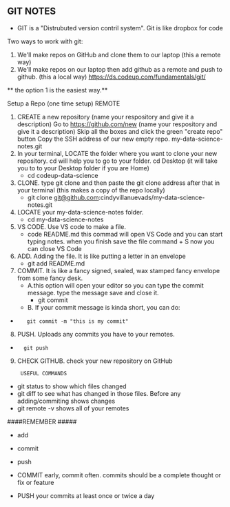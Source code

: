 ## GIT NOTES
* GIT is a "Distrubuted version contril system". Git is like dropbox for code


Two ways to work with git:
1. We'll make repos on GitHub and clone them to our laptop  (this a remote way)
2. We'll make repos on our laptop then add github as a remote and push to github. (this a local way) https://ds.codeup.com/fundamentals/git/

** the option 1 is the easiest way.**

Setup a Repo (one time setup) REMOTE

1. CREATE a new repository (name your respository and give it a description)
    Go to https://github.com/new   (name your respository and give it a description)
    Skip all the boxes and click the green "create repo" button
    Copy the SSH address of our new empty repo.
           my-data-science-notes.git
2. In your terminal, LOCATE the folder where you want to clone your new repository.
    cd will help you to go to your folder. 
    cd Desktop (it will take you to to your Desktop folder if you are  Home)
    * cd codeup-data-science
3. CLONE. type git clone and then paste the git clone address after that in your terminal (this makes a copy of the repo locally)
    * git clone git@github.com:cindyvillanuevads/my-data-science-notes.git
4. LOCATE your my-data-science-notes folder.
    * cd my-data-science-notes
5. VS CODE. Use VS code to make a file. 
    * code README.md
    this commad will open VS Code and you can start typing notes. when you finish save the file
    command + S
    now you can close VS Code
6. ADD. Adding the file. It is like putting a letter in an envelope
    * git add README.md
7. COMMIT. It is like a fancy signed, sealed, wax stamped fancy envelope from some fancy desk.
    * A.this option will open your editor so you can type the commit message. type the message save and close it.
        * git commit
    * B. If your commit message is kinda short, you can do:
*        git commit -m "this is my commit"
8. PUSH. Uploads any commits you have to your remotes.
*       git push
9. CHECK GITHUB. check your new repository on GitHub
       

        USEFUL COMMANDS

* git status to show which files changed
* git diff to see what has changed in those files. Before any adding/commiting shows changes
* git remote -v shows all of your remotes


####REMEMBER #####
*   add
*   commit
*   push

* COMMIT early, commit often. commits should be a complete thought or fix or feature
* PUSH your commits at least once or twice a day    